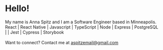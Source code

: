 # Hello!
My name is Anna Spitz and I am a Software Engineer based in Minneapolis.
<br>
React | React Native | Javascript | TypeScript | Node | Express | PostgreSQL |  | Jest | Cypress | Storybook
<br><br>
Want to connect? Contact me at [aspitzemail@gmail.com](mailto:aspitzemail@gmail.com)
